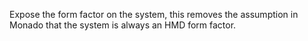 Expose the form factor on the system, this removes the assumption in Monado
that the system is always an HMD form factor.
